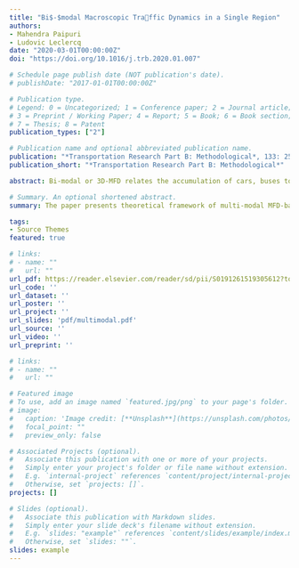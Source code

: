 ```yaml
---
title: "Bi$-$modal Macroscopic Traffic Dynamics in a Single Region"
authors: 
- Mahendra Paipuri
- Ludovic Leclercq
date: "2020-03-01T00:00:00Z"
doi: "https://doi.org/10.1016/j.trb.2020.01.007"

# Schedule page publish date (NOT publication's date).
# publishDate: "2017-01-01T00:00:00Z"

# Publication type.
# Legend: 0 = Uncategorized; 1 = Conference paper; 2 = Journal article;
# 3 = Preprint / Working Paper; 4 = Report; 5 = Book; 6 = Book section;
# 7 = Thesis; 8 = Patent
publication_types: ["2"]

# Publication name and optional abbreviated publication name.
publication: "*Transportation Research Part B: Methodological*, 133: 257 – 290, March 2020"
publication_short: "*Transportation Research Part B: Methodological*"

abstract: Bi-modal or 3D-MFD relates the accumulation of cars, buses to total production at the network level. The current work provides a detailed discussion of extended MFD-based models namely, accumulation-based and trip-based models that accounts for bi-modal flows through 3D-MFD. In addition, delay accumulation-based models, also known as exit-flow models in classical traffic flow theory, are revisited. Fundamental modeling differences between different MFD-based models are illustrated using a benchmark test case. A new FIFO-based entry flow function is also proposed in order to address the inconsistencies of the conventional entry flow function in the context of the 3D-MFD case. A novel weak internal FIFO discipline is proposed to circumnavigate the violation of internal FIFO order during network unloading in the delay accumulation-based model. MFD-based models are verified using the solutions of micro-simulations performed on an idealized grid network. The importance of separating the 3D-MFD into partial car and bus 3D-MFDs is highlighted. Moreover, it is also shown that partial bus 3D-MFD should be further split when dedicated bus lanes are present in the network to account for unequal mean speeds between different bus lanes.

# Summary. An optional shortened abstract.
summary: The paper presents theoretical framework of multi-modal MFD-based models. A novel FIFO-based entry flow function is proposed in this context.

tags:
- Source Themes
featured: true

# links:
# - name: ""
#   url: ""
url_pdf: https://reader.elsevier.com/reader/sd/pii/S0191261519305612?token=89BBF47C1D76809C76703F9987EE246D729CAC1D7C0FCB2A4C173EA91098B6B60CB3FFAF3FAD225CB8C85045D6F47CE8
url_code: ''
url_dataset: ''
url_poster: ''
url_project: ''
url_slides: 'pdf/multimodal.pdf'
url_source: ''
url_video: ''
url_preprint: ''

# links:
# - name: ""
#   url: ""

# Featured image
# To use, add an image named `featured.jpg/png` to your page's folder. 
# image:
#   caption: 'Image credit: [**Unsplash**](https://unsplash.com/photos/jdD8gXaTZsc)'
#   focal_point: ""
#   preview_only: false

# Associated Projects (optional).
#   Associate this publication with one or more of your projects.
#   Simply enter your project's folder or file name without extension.
#   E.g. `internal-project` references `content/project/internal-project/index.md`.
#   Otherwise, set `projects: []`.
projects: []

# Slides (optional).
#   Associate this publication with Markdown slides.
#   Simply enter your slide deck's filename without extension.
#   E.g. `slides: "example"` references `content/slides/example/index.md`.
#   Otherwise, set `slides: ""`.
slides: example
---
```

